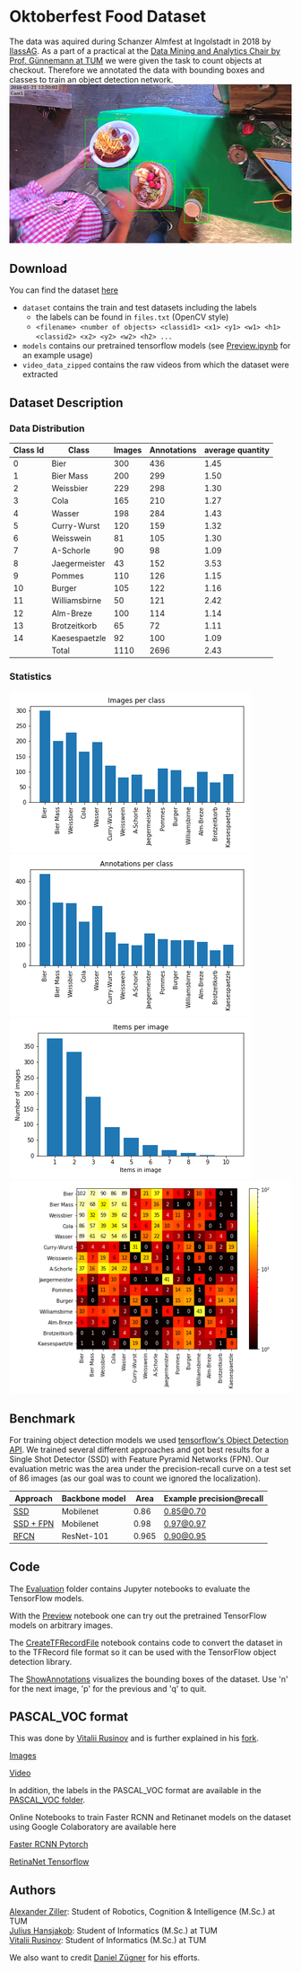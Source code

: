 # Oktoberfest Food Dataset
The data was aquired during Schanzer Almfest at Ingolstadt in 2018 by [IlassAG](https://www.ilass.com). As a part of a practical at the [Data Mining and Analytics Chair by Prof. Günnemann at TUM](https://www.kdd.in.tum.de) we were given the task to count objects at checkout. Therefore we annotated the data with bounding boxes and classes to train an object detection network.
![Annotated image](images/example_annotated.png)

## Download
You can find the dataset [here](https://mediatum.ub.tum.de/1487154)
- `dataset` contains the train and test datasets including the labels
  - the labels can be found in `files.txt` (OpenCV style)
  - `<filename> <number of objects> <classid1> <x1> <y1> <w1> <h1> <classid2> <x2> <y2> <w2> <h2> ...`
- `models` contains our pretrained tensorflow models (see [Preview.ipynb](Preview.ipynb) for an example usage)
- `video_data_zipped` contains the raw videos from which the dataset were extracted

## Dataset Description


### Data Distribution

Class Id | Class | Images | Annotations | average quantity
 --- | --- | --- | --- | ---
0 | Bier | 300 | 436 | 1.45 
1 | Bier Mass | 200 | 299 | 1.50 
2 | Weissbier | 229 | 298 | 1.30 
3 | Cola | 165 | 210 | 1.27 
4 | Wasser | 198 | 284 | 1.43 
5 | Curry-Wurst | 120 | 159 | 1.32 
6 | Weisswein | 81 | 105 | 1.30 
7 | A-Schorle | 90 | 98 | 1.09 
8 | Jaegermeister | 43 | 152 | 3.53 
9 | Pommes | 110 | 126 | 1.15 
10 | Burger | 105 | 122 | 1.16 
11 | Williamsbirne | 50 | 121 | 2.42 
12 | Alm-Breze | 100 | 114 | 1.14 
13 | Brotzeitkorb | 65 | 72 | 1.11 
14 | Kaesespaetzle | 92 | 100 | 1.09 
  || Total | 1110 | 2696 | 2.43

### Statistics

![Images per class](images/images_per_class.png) \
![Annotations per class](images/annotations_per_class.png) \
![Items per image](images/items_per_image.png) \
![Occurance heat map](images/Occurance_heatmap.png)

## Benchmark
For training object detection models we used [tensorflow's Object Detection API](https://github.com/tensorflow/models/tree/master/research/object_detection). We trained several different approaches and got best results for a Single Shot Detector (SSD) with Feature Pyramid Networks (FPN). Our evaluation metric was the area under the precision-recall curve on a test set of 86 images (as our goal was to count we ignored the localization). 

Approach | Backbone model | Area | Example precision@recall
 --- | --- | --- | ---
[SSD](https://dataserv.ub.tum.de/index.php/s/m1487154/download?path=/models&files=ssd.pb) | Mobilenet | 0.86 | 0.85@0.70
[SSD + FPN](https://dataserv.ub.tum.de/index.php/s/m1487154/download?path=/models&files=ssd_fpn.pb) | Mobilenet | 0.98 | 0.97@0.97
[RFCN](https://dataserv.ub.tum.de/index.php/s/m1487154/download?path=/models&files=rfcn.pb) | ResNet-101 | 0.965 | 0.90@0.95

<!--- Faster RCNN (PyTorch Version) | VGG-16 | 0.95 | 0.90@0.92 --->

## Code
The [Evaluation](evaluation) folder contains Jupyter notebooks to evaluate the TensorFlow models.

With the [Preview](Preview.ipynb) notebook one can try out the pretrained TensorFlow models on arbitrary images.

The [CreateTFRecordFile](CreateTFRecordFile.ipynb) notebook contains code to convert the dataset in to the TFRecord file format so it can be used with the TensorFlow object detection library.

The [ShowAnnotations](ShowAnnotations.py) visualizes the bounding boxes of the dataset. Use 'n' for the next image, 'p' for the previous and 'q' to quit. 

## PASCAL_VOC format
This was done by [Vitalii Rusinov](https://github.com/vitaliy-rusinov) and is further explained in his [fork](https://github.com/vitaliy-rusinov/OktoberfestFoodDataset).

[Images](https://drive.google.com/open?id=1rgJUEFB4Cmbf9mQVdGPCHGiT4bvh_gDT)

[Video](https://drive.google.com/open?id=1mLIc1Ybs1rVwzMDuWMwxWUgl7spx2tBB)

In addition, the labels in the PASCAL_VOC format are available in the [PASCAL_VOC folder](PASCAL_VOC).

Online Notebooks to train Faster RCNN and Retinanet models on the dataset using Google Colaboratory are available here

[Faster RCNN Pytorch](https://drive.google.com/open?id=1CDQ5cIA8qsdm-OinbfPKM5DuoI6ewvZH)

[RetinaNet Tensorflow](https://drive.google.com/open?id=1KxP-j0TSQ_PY7xkJ4JNRyMnLv7kjRB_e)


## Authors
[Alexander Ziller](https://github.com/a1302z): Student of Robotics, Cognition & Intelligence (M.Sc.) at TUM \
[Julius Hansjakob](https://github.com/polarbart): Student of Informatics (M.Sc.) at TUM \
[Vitalii Rusinov](https://github.com/vitaliy-rusinov): Student of Informatics (M.Sc.) at TUM 

We also want to credit [Daniel Zügner](https://github.com/danielzuegner) for his efforts. 
